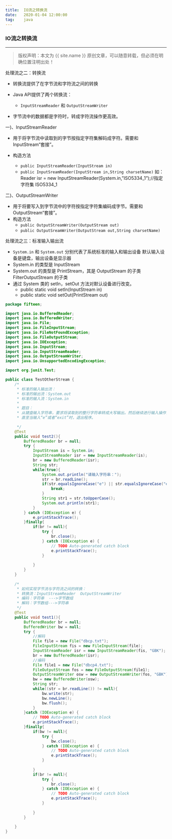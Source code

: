```yaml
---
title:  IO流之转换流
date:   2020-01-04 12:00:00
tag:    java
---
```


### IO流之转换流

***
> 版权声明：本文为 {{ site.name }} 原创文章，可以随意转载，但必须在明确位置注明出处！

<head><link rel="stylesheet" href="../css/rouge.css"></head>

处理流之二：转换流
- 转换流提供了在字节流和字符流之间的转换

- Java API提供了两个转换流：
    - `InputStreamReader` 和 `OutputStreamWriter`

- 字节流中的数据都是字符时，转成字符流操作更高效。


一)、InputStreamReader

- 用于将字节流中读取到的字节按指定字符集解码成字符。需要和InputStream“套接”。

- 构造方法
    - `public InputStreamReader(InputStream in)`
    - `public InputSreamReader(InputStream in,String charsetName)`
    如： Reader isr = new 
            InputStreamReader(System.in,”ISO5334_1”);//指定字符集 ISO5334_1


二)、OutputStreamWriter

- 用于将要写入到字节流中的字符按指定字符集编码成字节。需要和OutputStream“套接”。
- 构造方法
    - `public OutputStreamWriter(OutputStream out)`
    - `public OutputSreamWriter(OutputStream out,String charsetName)`


处理流之三：标准输入输出流
- `System.in` 和 `System.out` 分别代表了系统标准的输入和输出设备
默认输入设备是键盘，输出设备是显示器
- System.in 的类型是 InputStream
- System.out 的类型是 PrintStream，其是 OutputStream 的子类 FilterOutputStream  的子类
- 通过 System 类的 setIn，setOut 方法对默认设备进行改变。
    - public static void setIn(InputStream in)
    - public static void setOut(PrintStream out)

```java
package fifteen;

import java.io.BufferedReader;
import java.io.BufferedWriter;
import java.io.File;
import java.io.FileInputStream;
import java.io.FileNotFoundException;
import java.io.FileOutputStream;
import java.io.IOException;
import java.io.InputStream;
import java.io.InputStreamReader;
import java.io.OutputStreamWriter;
import java.io.UnsupportedEncodingException;

import org.junit.Test;

public class TestOtherStream {
	/*
	 * 标准的输入输出流：
	 * 标准的输出流：System.out
	 * 标准的输入流：System.in
	 * 
	 * 题目：
	 * 从键盘输入字符串，要求将读取到的整行字符串转成大写输出。然后继续进行输入操作，
	 * 直至当输入“e”或者“exit”时，退出程序。

	 */
	@Test
	public void test2(){
		BufferedReader br = null;
		try {
			InputStream is = System.in;
			InputStreamReader isr = new InputStreamReader(is);
			br = new BufferedReader(isr);
			String str;
			while(true){
				System.out.println("请输入字符串：");
				str = br.readLine();
				if(str.equalsIgnoreCase("e") || str.equalsIgnoreCase("exit")){
					break;
				}
				String str1 = str.toUpperCase();
				System.out.println(str1);
			}
		} catch (IOException e) {
			e.printStackTrace();
		}finally{
			if(br != null){
				try {
					br.close();
				} catch (IOException e) {
					// TODO Auto-generated catch block
					e.printStackTrace();
				}
				
			}
		}
	}
	
	/*
	 * 如何实现字节流与字符流之间的转换：
	 * 转换流：InputStreamReader  OutputStreamWriter
	 * 编码：字符串  --->字节数组
	 * 解码：字节数组--->字符串
	 */
	@Test
	public void test1(){
		BufferedReader br = null;
		BufferedWriter bw = null;
		try {
			//解码
			File file = new File("dbcp.txt");
			FileInputStream fis = new FileInputStream(file);
			InputStreamReader isr = new InputStreamReader(fis, "GBK");
			br = new BufferedReader(isr);
			//编码
			File file1 = new File("dbcp4.txt");
			FileOutputStream fos = new FileOutputStream(file1);
			OutputStreamWriter osw = new OutputStreamWriter(fos, "GBK");
			bw = new BufferedWriter(osw);
			String str;
			while((str = br.readLine()) != null){
				bw.write(str);
				bw.newLine();
				bw.flush();
			}
		}catch (IOException e) {
			// TODO Auto-generated catch block
			e.printStackTrace();
		}finally{
			if(bw != null){
				try {
					bw.close();
				} catch (IOException e) {
					// TODO Auto-generated catch block
					e.printStackTrace();
				}
				
			}
			if(br != null){
				try {
					br.close();
				} catch (IOException e) {
					// TODO Auto-generated catch block
					e.printStackTrace();
				}
				
			}
		}
		
	}
}
```


